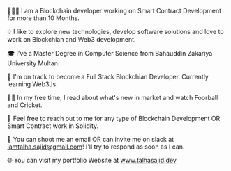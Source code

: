 👨🏻‍💻 I am a Blockchain developer working on Smart Contract Development for more than 10 Months.

💡 I like to explore new technologies, develop software solutions and love to work on Blockchian and Web3 development.

🎓 I've a Master Degree in Computer Science from Bahauddin Zakariya University Multan.

🌱 I'm on track to become a Full Stack Blockchian Developer. Currently learning Web3Js.

✍🏻 In my free time, I read about what's new in market and watch Foorball and Cricket.

💬 Feel free to reach out to me for any type of Blockchain Development OR Smart Contract work in Solidity.

📨 You can shoot me an email OR can invite me on slack at iamtalha.sajid@gmail.com! I'll try to respond as soon as I can.

🌐 You can visit my portfolio Website at www.talhasajid.dev
